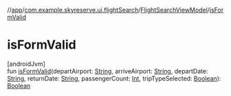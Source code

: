 //[app](../../../index.md)/[com.example.skyreserve.ui.flightSearch](../index.md)/[FlightSearchViewModel](index.md)/[isFormValid](is-form-valid.md)

# isFormValid

[androidJvm]\
fun [isFormValid](is-form-valid.md)(departAirport: [String](https://kotlinlang.org/api/latest/jvm/stdlib/kotlin/-string/index.html), arriveAirport: [String](https://kotlinlang.org/api/latest/jvm/stdlib/kotlin/-string/index.html), departDate: [String](https://kotlinlang.org/api/latest/jvm/stdlib/kotlin/-string/index.html), returnDate: [String](https://kotlinlang.org/api/latest/jvm/stdlib/kotlin/-string/index.html), passengerCount: [Int](https://kotlinlang.org/api/latest/jvm/stdlib/kotlin/-int/index.html), tripTypeSelected: [Boolean](https://kotlinlang.org/api/latest/jvm/stdlib/kotlin/-boolean/index.html)): [Boolean](https://kotlinlang.org/api/latest/jvm/stdlib/kotlin/-boolean/index.html)
